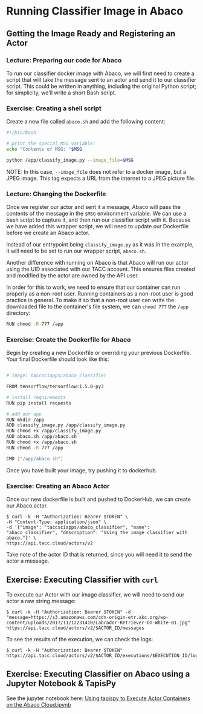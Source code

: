 # Running Classifier Image in Abaco

## Getting the Image Ready and Registering an Actor

### Lecture: Preparing our code for Abaco
To run our classifier docker image with Abaco, we will first need to create a script that will take the message sent to an actor and send it to our classifier script. This could be written in anything, including the original Python script; for simplicity, we'll write a short Bash script. 

### Exercise: Creating a shell script
Create a new file called `abaco.sh` and add the following content:

```bash
#!/bin/bash

# print the special MSG variable:
echo "Contents of MSG: "$MSG

python /app/classify_image.py --image_file=$MSG
```

NOTE: In this case, `--image_file` does not refer to a docker image, but a JPEG image. This tag expects a URL from the internet to a JPEG picture file. 

### Lecture: Changing the Dockerfile

Once we register our actor and sent it a message, Abaco will pass the contents of the message in the `$MSG` environment variable. We can use a bash script to capture it, and then run our classifier script with it.
Because we have added this wrapper script, we will need to update our Dockerfile before we create an Abaco actor.



Instead of our entrypoint being `classify_image.py` as it was in the example, it will need to be set to run our wrapper script, `abaco.sh`.

Another difference with running on Abaco is that Abaco will run our actor using the UID associated with our TACC account.
This ensures files created and modified by the actor are owned by the API user. 

In order for this to work, we need to ensure that our container can run properly as a non-root user. Running containers as 
a non-root user is good practice in general. To make it so that a non-root user can
write the downloaded file to the container's file system, we can `chmod 777` the `/app` directory:

```bash
RUN chmod -R 777 /app
```

### Exercise: Create the Dockerfile for Abaco

Begin by creating a new Dockerfile or overriding your previous Dockerfile. Your final Dockerfile should look like this:

```bash

# image: taccsciapps/abaco_classifier

FROM tensorflow/tensorflow:1.5.0-py3

# install requirements
RUN pip install requests

# add our app
RUN mkdir /app
ADD classify_image.py /app/classify_image.py
RUN chmod +x /app/classify_image.py
ADD abaco.sh /app/abaco.sh
RUN chmod +x /app/abaco.sh
RUN chmod -R 777 /app

CMD ["/app/abaco.sh"]

```

Once you have built your image, try pushing it to dockerhub. 

### Exercise: Creating an Abaco Actor

Once our new dockerfile is built and pushed to DockerHub, we can create our Abaco actor. 
```
$ curl -k -H "Authorization: Bearer $TOKEN" \
-H "Content-Type: application/json" \
-d '{"image": "taccsciapps/abaco_classifier", "name": "abaco_classifier", "description": "Using the image classifier with abaco."}' \
https://api.tacc.cloud/actors/v2
```

Take note of the actor ID that is returned, since you will need it to send the actor a message.

## Exercise: Executing Classifier with `curl`

To execute our Actor with our image classifier, we will need to send our actor a raw string message:

```
$ curl -k -H "Authorization: Bearer $TOKEN" -d "message=https://s3.amazonaws.com/cdn-origin-etr.akc.org/wp-content/uploads/2017/11/12231410/Labrador-Retriever-On-White-01.jpg" https://api.tacc.cloud/actors/v2/$ACTOR_ID/messages
```

To see the results of the execution, we can check the logs:
```
$ curl -k -H "Authorization: Bearer $TOKEN" https://api.tacc.cloud/actors/v2/$ACTOR_ID/executions/$EXECUTION_ID/logs
```


## Exercise: Executing Classifier on Abaco using a Jupyter Notebook & TapisPy

See the jupyter notebook here: [Using tapispy to Execute Actor Containers on the Abaco Cloud.ipynb](../Using%20tapispy%20to%20Execute%20Actor%20Containers%20on%20the%20Abaco%20Cloud.ipynb)
